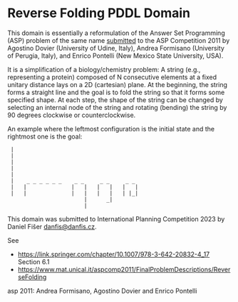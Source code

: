 # Reverse Folding PDDL Domain

This domain is essentially a reformulation of the Answer Set Programming (ASP)
problem of the same name
[submitted](https://www.mat.unical.it/aspcomp2011/FinalProblemDescriptions/ReverseFolding)
to the ASP Competition 2011 by Agostino Dovier (University of Udine, Italy),
Andrea Formisano (University of Perugia, Italy), and Enrico Pontelli (New Mexico
State University, USA).

It is a simplification of a biology/chemistry problem:
A string (e.g., representing a protein) composed of N consecutive elements at a
fixed unitary distance lays on a 2D (cartesian) plane.
At the beginning, the string forms a straight line and the goal is to fold the
string so that it forms some specified shape.
At each step, the shape of the string can be changed by selecting an internal
node of the string and rotating (bending) the string by 90 degrees clockwise or
counterclockwise.

An example where the leftmost configuration is the initial state and the rightmost one is the goal:
```
 | 
 | 
 | 
 | 
 | 
 |    _ _ _ _ _ _    _ _     _ _     _ _ 
 |   |              |   |   |   |   |   | 
 |   |              |   |   |   |   | |_| 
                        |      _| 
                        | 
```


This domain was submitted to International Planning Competition 2023 by
Daniel Fišer <danfis@danfis.cz>.



See
 - https://link.springer.com/chapter/10.1007/978-3-642-20832-4_17 Section 6.1
 - https://www.mat.unical.it/aspcomp2011/FinalProblemDescriptions/ReverseFolding

asp 2011:
Andrea Formisano, Agostino Dovier and Enrico Pontelli
